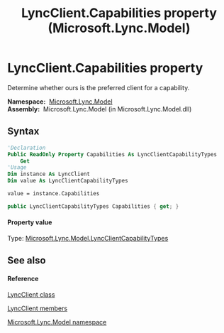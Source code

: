 ﻿---
title: LyncClient.Capabilities property  (Microsoft.Lync.Model)
TOCTitle: 'Capabilities property '
ms:assetid: P:Microsoft.Lync.Model.LyncClient.Capabilities_DI_3_UC_OCS14MrefLyncWPF
ms:mtpsurl: https://msdn.microsoft.com/en-us/library/microsoft.lync.model.lyncclient.capabilities_di_3_uc_ocs14mreflyncwpf(v=office.15)
ms:contentKeyID: 48597154
ms.date: 07/28/2014
mtps_version: v=office.15
f1_keywords:
- Microsoft.Lync.Model.LyncClient.Capabilities
dev_langs:
- CSharp
- JScript
- VB
- other
---

# LyncClient.Capabilities property

Determine whether ours is the preferred client for a capability.

**Namespace:**  [Microsoft.Lync.Model](microsoft-lync-model-namespace_2.md)  
**Assembly:**  Microsoft.Lync.Model (in Microsoft.Lync.Model.dll)

## Syntax

``` vb
'Declaration
Public ReadOnly Property Capabilities As LyncClientCapabilityTypes
    Get
'Usage
Dim instance As LyncClient
Dim value As LyncClientCapabilityTypes

value = instance.Capabilities
```

``` csharp
public LyncClientCapabilityTypes Capabilities { get; }
```

#### Property value

Type: [Microsoft.Lync.Model.LyncClientCapabilityTypes](lyncclientcapabilitytypes-enumeration-microsoft-lync-model_2.md)  

## See also

#### Reference

[LyncClient class](lyncclient-class-microsoft-lync-model_2.md)

[LyncClient members](lyncclient-members-microsoft-lync-model_2.md)

[Microsoft.Lync.Model namespace](microsoft-lync-model-namespace_2.md)


